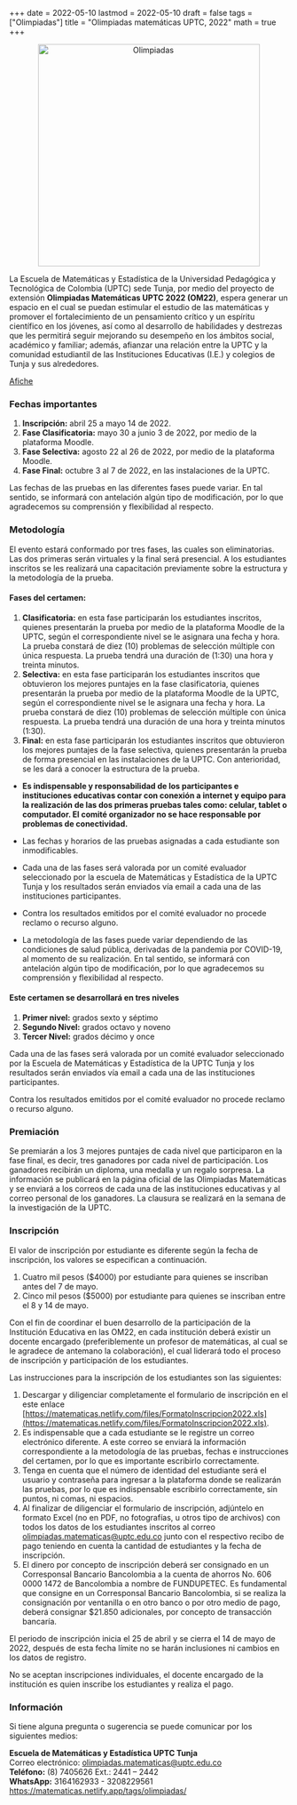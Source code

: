 +++
date      = 2022-05-10
lastmod   = 2022-05-10
draft     = false
tags      = ["Olimpiadas"]
title     = "Olimpiadas matemáticas UPTC, 2022"
math      = true
+++

<center><img src="https://matematicas.netlify.com/img/Olimpiadas.png" alt="Olimpiadas" width="400"/></center>

La Escuela de Matemáticas y Estadística de la Universidad Pedagógica y Tecnológica de Colombia (UPTC) sede Tunja, por medio del proyecto de extensión **Olimpiadas Matemáticas UPTC 2022 (OM22)**, espera generar un espacio en el cual se puedan estimular el estudio de las  matemáticas y promover el fortalecimiento de un pensamiento crítico y un espíritu científico en  los jóvenes, así como al desarrollo de habilidades y destrezas que les permitirá seguir mejorando  su desempeño en los ámbitos social, académico y familiar; además, afianzar una relación entre  la UPTC y la comunidad estudiantil de las Instituciones Educativas (I.E.) y colegios de Tunja y  sus alrededores.


[Afiche](https://matematicas.netlify.com/files/AficheOlimpiadas2022.pdf)


### Fechas importantes

1. **Inscripción:** abril 25 a mayo 14 de 2022. 
2. **Fase Clasificatoria:** mayo 30 a junio 3 de 2022, por medio de la plataforma Moodle.  
3. **Fase Selectiva:** agosto 22 al 26 de 2022, por medio de la plataforma Moodle. 
4. **Fase Final:** octubre 3 al 7 de 2022, en las instalaciones de la UPTC. 


Las fechas de las pruebas en las diferentes fases puede variar. En tal sentido, se informará con  antelación algún tipo de modificación, por lo que agradecemos su comprensión y flexibilidad al  respecto. 


### Metodología

El evento estará conformado por tres fases, las cuales son eliminatorias. Las dos primeras serán virtuales y la final será presencial. A los estudiantes inscritos se les realizará una capacitación  previamente sobre la estructura y la metodología de la prueba.  

#### Fases del certamen: 

1. **Clasificatoria:** en esta fase participarán los estudiantes inscritos, quienes  presentarán la prueba por medio de la plataforma Moodle de la UPTC, según el  correspondiente nivel se le asignara una fecha y hora. La prueba constará de diez (10)  problemas de selección múltiple con única respuesta. La prueba tendrá una duración de  (1:30) una hora y treinta minutos. 
2. **Selectiva:** en esta fase participarán los estudiantes inscritos que obtuvieron los  mejores puntajes en la fase clasificatoria, quienes presentarán la prueba por medio de la  plataforma Moodle de la UPTC, según el correspondiente nivel se le asignara una fecha  y hora. La prueba constará de diez (10) problemas de selección múltiple con única  respuesta. La prueba tendrá una duración de una hora y treinta minutos (1:30). 
3. **Final:** en esta fase participarán los estudiantes inscritos que obtuvieron los mejores  puntajes de la fase selectiva, quienes presentarán la prueba de forma presencial en las  instalaciones de la UPTC. Con anterioridad, se les dará a conocer la estructura de la  prueba. 

*  **Es indispensable y responsabilidad de los participantes e instituciones educativas contar con  conexión a internet y equipo para la realización de las dos primeras pruebas tales como: celular, tablet o computador. El comité organizador no se hace responsable por problemas de  conectividad.**

* Las fechas y horarios de las pruebas asignadas a cada estudiante son inmodificables. 

* Cada una de las fases será valorada por un comité evaluador seleccionado por la escuela de  Matemáticas y Estadística de la UPTC Tunja y los resultados serán enviados vía email a cada  una de las instituciones participantes.  

* Contra los resultados emitidos por el comité evaluador no procede reclamo o recurso alguno. 

* La metodología de las fases puede variar dependiendo de las condiciones de salud pública,  derivadas de la pandemia por COVID-19, al momento de su realización. En tal sentido, se  informará con antelación algún tipo de modificación, por lo que agradecemos su comprensión  y flexibilidad al respecto.


#### Este certamen se desarrollará en tres niveles

1. **Primer nivel:** grados sexto y séptimo
2. **Segundo Nivel:** grados octavo y noveno
3. **Tercer Nivel:** grados décimo y once


Cada una de las fases será valorada por un comité evaluador seleccionado por la Escuela de Matemáticas y Estadística de la UPTC Tunja y los resultados serán enviados vía email a cada una de las instituciones participantes.

Contra los resultados emitidos por el comité evaluador no procede reclamo o recurso alguno.


### Premiación
Se premiarán a los 3 mejores puntajes de cada nivel que participaron en la fase final, es decir,  tres ganadores por cada nivel de participación. Los ganadores recibirán un diploma, una medalla  y un regalo sorpresa. La información se publicará en la página oficial de las Olimpiadas  Matemáticas y se enviará a los correos de cada una de las instituciones educativas y al correo  personal de los ganadores. La clausura se realizará en la semana de la investigación de la UPTC. 


### Inscripción

El valor de inscripción por estudiante es diferente según la fecha de inscripción, los valores se  especifican a continuación. 

1. Cuatro mil pesos ($4000) por estudiante para quienes se inscriban antes del 7 de mayo. 
2. Cinco mil pesos ($5000) por estudiante para quienes se inscriban entre el 8 y 14 de mayo. 


Con el fin de coordinar el buen desarrollo de la participación de la Institución Educativa en las  OM22, en cada institución deberá existir un docente encargado (preferiblemente un profesor de  matemáticas, al cual se le agradece de antemano la colaboración), el cual liderará todo el proceso  de inscripción y participación de los estudiantes. 

Las instrucciones para la inscripción de los estudiantes son las siguientes: 
1. Descargar y diligenciar completamente el formulario de inscripción en el este enlace [https://matematicas.netlify.com/files/FormatoInscripcion2022.xls](https://matematicas.netlify.com/files/FormatoInscripcion2022.xls).  
2. Es indispensable que a cada estudiante se le registre un correo electrónico diferente. A  este correo se enviará la información correspondiente a la metodología de las pruebas,  fechas e instrucciones del certamen, por lo que es importante escribirlo correctamente. 
3. Tenga en cuenta que el número de identidad del estudiante será el usuario y contraseña  para ingresar a la plataforma donde se realizarán las pruebas, por lo que es indispensable  escribirlo correctamente, sin puntos, ni comas, ni espacios. 
4. Al finalizar de diligenciar el formulario de inscripción, adjúntelo en formato Excel (no  en PDF, no fotografías, u otros tipo de archivos) con todos los datos de los estudiantes  inscritos al correo [olimpiadas.matematicas@uptc.edu.co](mailto:olimpiadas.matematicas@uptc.edu.co) junto con el respectivo recibo de pago teniendo en cuenta la cantidad de estudiantes y la fecha de inscripción. 
5. El dinero por concepto de inscripción deberá ser consignado en un Corresponsal  Bancario Bancolombia a la cuenta de ahorros No. 606 0000 1472 de Bancolombia a  nombre de FUNDUPETEC. Es fundamental que consigne en un Corresponsal  Bancario Bancolombia, si se realiza la consignación por ventanilla o en otro banco o  por otro medio de pago, deberá consignar $21.850 adicionales, por concepto de  transacción bancaría. 

El periodo de inscripción inicia el 25 de abril y se cierra el 14 de mayo de 2022, después de esta  fecha límite no se harán inclusiones ni cambios en los datos de registro.  

No se aceptan inscripciones individuales, el docente encargado de la institución es quien inscribe  los estudiantes y realiza el pago.


### Información

Si tiene alguna pregunta o sugerencia se puede comunicar por los siguientes medios: 

**Escuela de Matemáticas y Estadística UPTC Tunja** <br>
Correo electrónico: [olimpiadas.matematicas@uptc.edu.co](mailto:olimpiadas.matematicas@uptc.edu.co) <br>
**Teléfono:** (8) 7405626 Ext.: 2441 – 2442 <br>
**WhatsApp:** 3164162933 - 3208229561<br>
https://matematicas.netlify.app/tags/olimpiadas/ 
